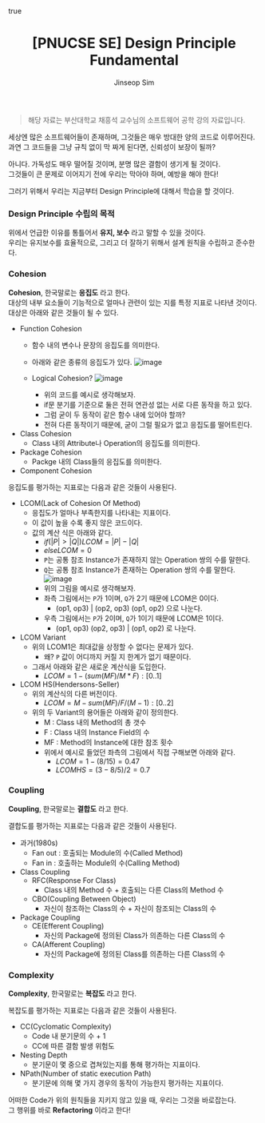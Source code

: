 ﻿---
layout: post
title: "[PNUCSE SE] Design Principle Fundamental"
categories: SE
tags: [theory]
author:
  - Jinseop Sim
toc: true
math: true
---
> 해당 자료는 부산대학교 채흥석 교수님의 소프트웨어 공학 강의 자료입니다.  

세상엔 많은 소프트웨어들이 존재하며, 그것들은 매우 방대한 양의 코드로 이루어진다.  
과연 그 코드들을 그냥 규칙 없이 막 짜게 된다면, 신뢰성이 보장이 될까?  

아니다. 가독성도 매우 떨어질 것이며, 분명 많은 결함이 생기게 될 것이다.  
그것들이 큰 문제로 이어지기 전에 우리는 막아야 하며, 예방을 해야 한다!  

그러기 위해서 우리는 지금부터 Design Principle에 대해서 학습을 할 것이다.  

### Design Principle 수립의 목적
위에서 언급한 이유를 통틀어서 __유지, 보수__ 라고 말할 수 있을 것이다.  
우리는 유지보수를 효율적으로, 그리고 더 잘하기 위해서 설계 원칙을 수립하고 준수한다.  

### Cohesion
__Cohesion__, 한국말로는 __응집도__ 라고 한다.  
대상의 내부 요소들이 기능적으로 얼마나 관련이 있는 지를 특정 지표로 나타낸 것이다.  
대상은 아래와 같은 것들이 될 수 있다.  

- Function Cohesion
  - 함수 내의 변수나 문장의 응집도를 의미한다.
  - 아래와 같은 종류의 응집도가 있다.
  ![image](https://user-images.githubusercontent.com/71700079/199871554-e076ad1f-13c1-443c-86cd-edaed4faf4ba.png)  

  - Logical Cohesion?
    ![image](https://user-images.githubusercontent.com/71700079/199871522-6b5b4574-71b2-4e09-ae27-00ad978b0408.png)  
    - 위의 코드를 예시로 생각해보자.
    - if문 분기를 기준으로 둘은 전혀 연관성 없는 서로 다른 동작을 하고 있다.
    - 그럼 굳이 두 동작이 같은 함수 내에 있어야 할까?
    - 전혀 다른 동작이기 때문에, 굳이 그럴 필요가 없고 응집도를 떨어트린다.
- Class Cohesion
  - Class 내의 Attribute나 Operation의 응집도를 의미한다.
- Package Cohesion
  - Packge 내의 Class들의 응집도를 의미한다.
- Component Cohesion

응집도를 평가하는 지표로는 다음과 같은 것들이 사용된다.  

- LCOM(Lack of Cohesion Of Method)
  - 응집도가 얼마나 부족한지를 나타내는 지표이다. 
  - 이 값이 높을 수록 좋지 않은 코드이다.
  - 값의 계산 식은 아래와 같다.
    - $if(|P| > |Q|) LCOM = |P| - |Q|$
    - $else LCOM = 0$
    - ```P```는 공통 참조 Instance가 존재하지 않는 Operation 쌍의 수를 말한다.
    - ```Q```는 공통 참조 Instance가 존재하는 Operation 쌍의 수를 말한다.
  ![image](https://user-images.githubusercontent.com/71700079/199871603-473b6d6d-7178-4b81-86dc-3cbeabfc1377.png)  
    - 위의 그림을 예시로 생각해보자.
    - 좌측 그림에서는 ```P```가 1이며, ```Q```가 2기 때문에 LCOM은 0이다.
      - (op1, op3) | (op2, op3) (op1, op2) 으로 나눈다.
    - 우측 그림에서는 ```P```가 2이며, ```Q```가 1이기 때문에 LCOM은 1이다.
      - (op1, op3) (op2, op3) | (op1, op2) 로 나눈다.
- LCOM Variant
  - 위의 LCOM1은 최대값을 상정할 수 없다는 문제가 있다.
    - 왜? ```P``` 값이 어디까지 커질 지 한계가 없기 때문이다.
  - 그래서 아래와 같은 새로운 계산식을 도입한다.
    - $LCOM = 1 - (sum(MF) / M * F) : [0..1]$
- LCOM HS(Hendersons-Seller)
  - 위의 계산식의 다른 버전이다.
    - $LCOM = {M - sum(MF) / F} / (M-1) : [0..2]$
  - 위의 두 Variant의 용어들은 아래와 같이 정의한다.
    - M : Class 내의 Method의 총 갯수
    - F : Class 내의 Instance Field의 수
    - MF : Method의 Instance에 대한 참조 횟수
    - 위에서 예시로 들었던 좌측의 그림에서 직접 구해보면 아래와 같다.
      - $LCOM = 1 - (8/15) = 0.47$
      - $LCOM HS = (3 - 8/5) / 2 = 0.7$

### Coupling
__Coupling__, 한국말로는 __결합도__ 라고 한다.  

결합도를 평가하는 지표로는 다음과 같은 것들이 사용된다.  
- 과거(1980s)
  - Fan out : 호출되는 Module의 수(Called Method)
  - Fan in : 호출하는 Module의 수(Calling Method)
- Class Coupling
  - RFC(Response For Class)
    - Class 내의 Method 수 + 호출되는 다른 Class의 Method 수
  - CBO(Coupling Between Object)
    - 자신이 참조하는 Class의 수 + 자신이 참조되는 Class의 수
- Package Coupling
  - CE(Efferent Coupling)
    - 자신의 Package에 정의된 Class가 의존하는 다른 Class의 수
  - CA(Afferent Coupling)
    - 자신의 Package에 정의된 Class를 의존하는 다른 Class의 수

### Complexity
__Complexity__, 한국말로는 __복잡도__ 라고 한다.  

복잡도를 평가하는 지표로는 다음과 같은 것들이 사용된다.  
- CC(Cyclomatic Complexity)
  - Code 내 분기문의 수 + 1
  - CC에 따른 결함 발생 위험도
- Nesting Depth
  - 분기문이 몇 중으로 겹쳐있는지를 통해 평가하는 지표이다.
- NPath(Number of static execution Path)
  - 분기문에 의해 몇 가지 경우의 동작이 가능한지 평가하는 지표이다.

어떠한 Code가 위의 원칙들을 지키지 않고 있을 때, 우리는 그것을 바로잡는다.  
그 행위를 바로 __Refactoring__ 이라고 한다!  
